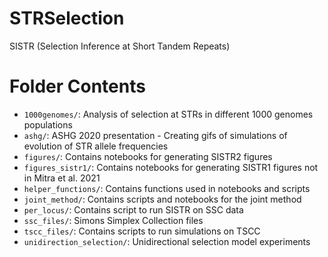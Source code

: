 # STRSelection
SISTR (Selection Inference at Short Tandem Repeats)

# Folder Contents
* `1000genomes/`: Analysis of selection at STRs in different 1000 genomes populations  
* `ashg/`: ASHG 2020 presentation - Creating gifs of simulations of evolution of STR allele frequencies 
* `figures/`: Contains notebooks for generating SISTR2 figures
* `figures_sistr1/`: Contains notebooks for generating SISTR1 figures not in Mitra et al. 2021  
* `helper_functions/`: Contains functions used in notebooks and scripts
* `joint_method/`: Contains scripts and notebooks for the joint method
* `per_locus/`: Contains script to run SISTR on SSC data
* `ssc_files/`: Simons Simplex Collection files  
* `tscc_files/`: Contains scripts to run simulations on TSCC
* `unidirection_selection/`: Unidirectional selection model experiments
